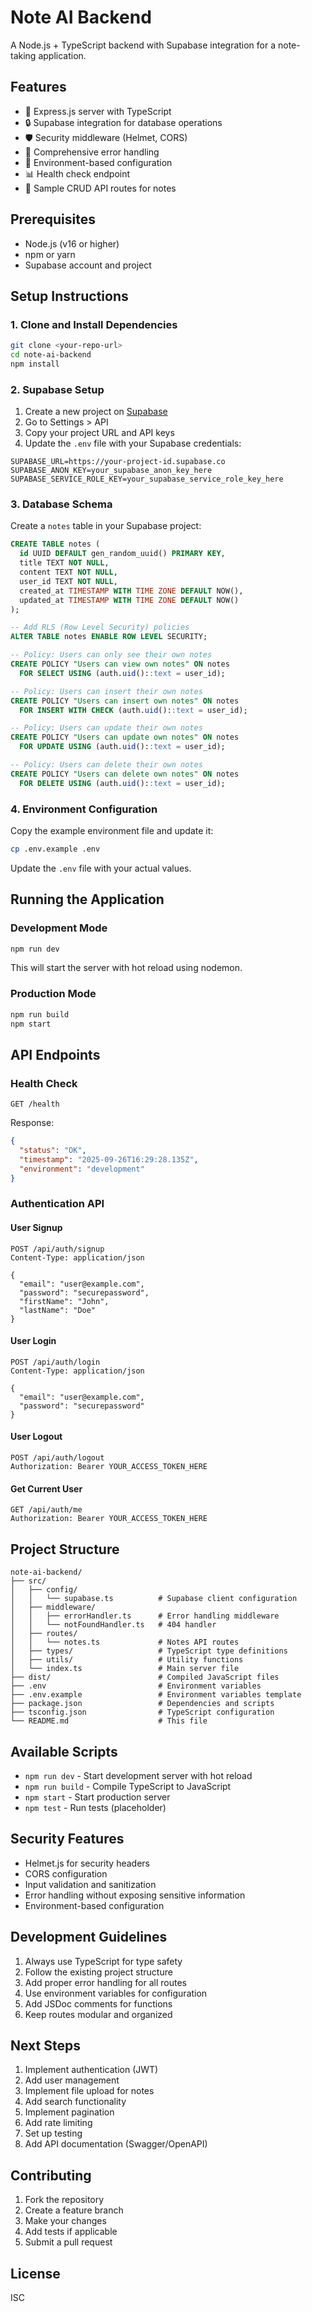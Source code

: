 # Note AI Backend

A Node.js + TypeScript backend with Supabase integration for a note-taking application.

## Features

- 🚀 Express.js server with TypeScript
- 🔒 Supabase integration for database operations
- 🛡️ Security middleware (Helmet, CORS)
- 📝 Comprehensive error handling
- 🔧 Environment-based configuration
- 📊 Health check endpoint
- 🎯 Sample CRUD API routes for notes

## Prerequisites

- Node.js (v16 or higher)
- npm or yarn
- Supabase account and project

## Setup Instructions

### 1. Clone and Install Dependencies

```bash
git clone <your-repo-url>
cd note-ai-backend
npm install
```

### 2. Supabase Setup

1. Create a new project on [Supabase](https://supabase.com)
2. Go to Settings > API
3. Copy your project URL and API keys
4. Update the `.env` file with your Supabase credentials:

```env
SUPABASE_URL=https://your-project-id.supabase.co
SUPABASE_ANON_KEY=your_supabase_anon_key_here
SUPABASE_SERVICE_ROLE_KEY=your_supabase_service_role_key_here
```

### 3. Database Schema

Create a `notes` table in your Supabase project:

```sql
CREATE TABLE notes (
  id UUID DEFAULT gen_random_uuid() PRIMARY KEY,
  title TEXT NOT NULL,
  content TEXT NOT NULL,
  user_id TEXT NOT NULL,
  created_at TIMESTAMP WITH TIME ZONE DEFAULT NOW(),
  updated_at TIMESTAMP WITH TIME ZONE DEFAULT NOW()
);

-- Add RLS (Row Level Security) policies
ALTER TABLE notes ENABLE ROW LEVEL SECURITY;

-- Policy: Users can only see their own notes
CREATE POLICY "Users can view own notes" ON notes
  FOR SELECT USING (auth.uid()::text = user_id);

-- Policy: Users can insert their own notes
CREATE POLICY "Users can insert own notes" ON notes
  FOR INSERT WITH CHECK (auth.uid()::text = user_id);

-- Policy: Users can update their own notes
CREATE POLICY "Users can update own notes" ON notes
  FOR UPDATE USING (auth.uid()::text = user_id);

-- Policy: Users can delete their own notes
CREATE POLICY "Users can delete own notes" ON notes
  FOR DELETE USING (auth.uid()::text = user_id);
```

### 4. Environment Configuration

Copy the example environment file and update it:

```bash
cp .env.example .env
```

Update the `.env` file with your actual values.

## Running the Application

### Development Mode

```bash
npm run dev
```

This will start the server with hot reload using nodemon.

### Production Mode

```bash
npm run build
npm start
```

## API Endpoints

### Health Check

```http
GET /health
```

Response:
```json
{
  "status": "OK",
  "timestamp": "2025-09-26T16:29:28.135Z",
  "environment": "development"
}
```

### Authentication API

#### User Signup

```http
POST /api/auth/signup
Content-Type: application/json

{
  "email": "user@example.com",
  "password": "securepassword",
  "firstName": "John",
  "lastName": "Doe"
}
```

#### User Login

```http
POST /api/auth/login
Content-Type: application/json

{
  "email": "user@example.com",
  "password": "securepassword"
}
```

#### User Logout

```http
POST /api/auth/logout
Authorization: Bearer YOUR_ACCESS_TOKEN_HERE
```

#### Get Current User

```http
GET /api/auth/me
Authorization: Bearer YOUR_ACCESS_TOKEN_HERE
```

## Project Structure

```
note-ai-backend/
├── src/
│   ├── config/
│   │   └── supabase.ts          # Supabase client configuration
│   ├── middleware/
│   │   ├── errorHandler.ts      # Error handling middleware
│   │   └── notFoundHandler.ts   # 404 handler
│   ├── routes/
│   │   └── notes.ts             # Notes API routes
│   ├── types/                   # TypeScript type definitions
│   ├── utils/                   # Utility functions
│   └── index.ts                 # Main server file
├── dist/                        # Compiled JavaScript files
├── .env                         # Environment variables
├── .env.example                 # Environment variables template
├── package.json                 # Dependencies and scripts
├── tsconfig.json                # TypeScript configuration
└── README.md                    # This file
```

## Available Scripts

- `npm run dev` - Start development server with hot reload
- `npm run build` - Compile TypeScript to JavaScript
- `npm start` - Start production server
- `npm test` - Run tests (placeholder)

## Security Features

- Helmet.js for security headers
- CORS configuration
- Input validation and sanitization
- Error handling without exposing sensitive information
- Environment-based configuration

## Development Guidelines

1. Always use TypeScript for type safety
2. Follow the existing project structure
3. Add proper error handling for all routes
4. Use environment variables for configuration
5. Add JSDoc comments for functions
6. Keep routes modular and organized

## Next Steps

1. Implement authentication (JWT)
2. Add user management
3. Implement file upload for notes
4. Add search functionality
5. Implement pagination
6. Add rate limiting
7. Set up testing
8. Add API documentation (Swagger/OpenAPI)

## Contributing

1. Fork the repository
2. Create a feature branch
3. Make your changes
4. Add tests if applicable
5. Submit a pull request

## License

ISC